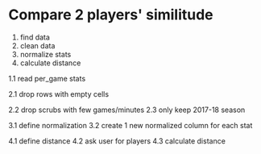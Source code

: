 # Compare 2 players' similitude

1.    find data
2.    clean data
3.    normalize stats
4.    calculate distance

1.1   read per_game stats

2.1   drop rows with empty cells

2.2   drop scrubs with few games/minutes
2.3   only keep 2017-18 season

3.1   define normalization
3.2   create 1 new normalized column for each stat

4.1   define distance
4.2   ask user for players
4.3   calculate distance
